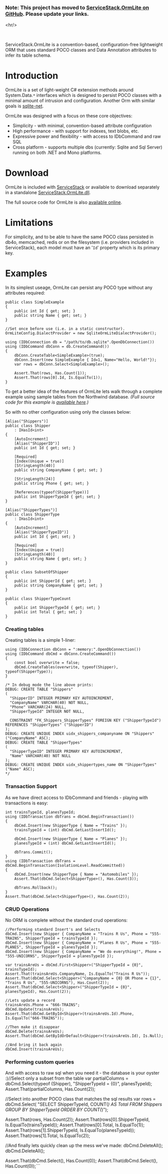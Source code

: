 ### Note: This project has moved to [ServiceStack.OrmLite on GitHub](https://github.com/ServiceStack/ServiceStack.OrmLite). Please update your links. ###



&lt;hr/&gt;


<br />


ServiceStack.OrmLite is a convention-based, configuration-free lightweight ORM that uses standard POCO classes and Data Annotation attributes to infer its table schema.

# Introduction #

OrmLite is a set of light-weight C# extension methods around System.Data.`*` interfaces which is designed to persist POCO classes with a minimal amount of intrusion and configuration.
Another Orm with similar goals is [sqlite-net](http://code.google.com/p/sqlite-net/).

OrmLite was designed with a focus on these core objectives:
  * Simplicity - with minimal, convention-based attribute configuration
  * High performance - with support for indexes, text blobs, etc.
  * Expressive power and flexibility - with access to IDbCommand and raw SQL
  * Cross platform - supports multiple dbs (currently: Sqlite and Sql Server) running on both .NET and Mono platforms.

# Download #
OrmLite is included with [ServiceStack](http://servicestack.googlecode.com/files/ServiceStack.zip) or available to download separately in a standalone  [ServiceStack.OrmLite.dll](http://servicestack.googlecode.com/files/ServiceStack.OrmLite.dll).

The full source code for OrmLite is also [available online](http://code.google.com/p/servicestack/source/browse/#svn/trunk/Common/ServiceStack.OrmLite).

# Limitations #

For simplicity, and to be able to have the same POCO class persisted in db4o, memcached, redis or on the filesystem (i.e. providers included in ServiceStack), each model must have an '`Id`' property which is its primary key.


# Examples #

In its simplest useage, OrmLite can persist any POCO type without any attributes required:
```
public class SimpleExample
{
	public int Id { get; set; }
	public string Name { get; set; }
}

//Set once before use (i.e. in a static constructor).
OrmLiteConfig.DialectProvider = new SqliteOrmLiteDialectProvider();

using (IDbConnection db = "/path/to/db.sqlite".OpenDbConnection())
using (IDbCommand dbConn = db.CreateCommand())
{
	dbConn.CreateTable<SimpleExample>(true);
	dbConn.Insert(new SimpleExample { Id=1, Name="Hello, World!"});
	var rows = dbConn.Select<SimpleExample>();

	Assert.That(rows, Has.Count(1));
	Assert.That(rows[0].Id, Is.EqualTo(1));
}
```

To get a better idea of the features of OrmLite lets walk through a complete example using sample tables from the Northwind database.
_(Full source code for this example is [available here](http://code.google.com/p/servicestack/source/browse/trunk/Common/ServiceStack.OrmLite/ServiceStack.OrmLite.Tests/ShippersExample.cs).)_

So with no other configuration using only the classes below:
```
[Alias("Shippers")]
public class Shipper
	: IHasId<int>
{
	[AutoIncrement]
	[Alias("ShipperID")]
	public int Id { get; set; }

	[Required]
	[Index(Unique = true)]
	[StringLength(40)]
	public string CompanyName { get; set; }

	[StringLength(24)]
	public string Phone { get; set; }

	[References(typeof(ShipperType))]
	public int ShipperTypeId { get; set; }
}

[Alias("ShipperTypes")]
public class ShipperType
	: IHasId<int>
{
	[AutoIncrement]
	[Alias("ShipperTypeID")]
	public int Id { get; set; }

	[Required]
	[Index(Unique = true)]
	[StringLength(40)]
	public string Name { get; set; }
}

public class SubsetOfShipper
{
	public int ShipperId { get; set; }
	public string CompanyName { get; set; }
}

public class ShipperTypeCount
{
	public int ShipperTypeId { get; set; }
	public int Total { get; set; }
}
```

### Creating tables ###
Creating tables is a simple 1-liner:
```
using (IDbConnection dbConn = ":memory:".OpenDbConnection())
using (IDbCommand dbCmd = dbConn.CreateCommand())
{
	const bool overwrite = false;
	dbCmd.CreateTables(overwrite, typeof(Shipper), typeof(ShipperType));
}

/* In debug mode the line above prints:
DEBUG: CREATE TABLE "Shippers" 
(
  "ShipperID" INTEGER PRIMARY KEY AUTOINCREMENT, 
  "CompanyName" VARCHAR(40) NOT NULL, 
  "Phone" VARCHAR(24) NULL, 
  "ShipperTypeId" INTEGER NOT NULL, 

  CONSTRAINT "FK_Shippers_ShipperTypes" FOREIGN KEY ("ShipperTypeId") REFERENCES "ShipperTypes" ("ShipperID") 
);
DEBUG: CREATE UNIQUE INDEX uidx_shippers_companyname ON "Shippers" ("CompanyName" ASC);
DEBUG: CREATE TABLE "ShipperTypes" 
(
  "ShipperTypeID" INTEGER PRIMARY KEY AUTOINCREMENT, 
  "Name" VARCHAR(40) NOT NULL 
);
DEBUG: CREATE UNIQUE INDEX uidx_shippertypes_name ON "ShipperTypes" ("Name" ASC);
*/
```

### Transaction Support ###
As we have direct access to IDbCommand and friends - playing with transactions is easy:
```
int trainsTypeId, planesTypeId;
using (IDbTransaction dbTrans = dbCmd.BeginTransaction())
{
	dbCmd.Insert(new ShipperType { Name = "Trains" });
	trainsTypeId = (int) dbCmd.GetLastInsertId();

	dbCmd.Insert(new ShipperType { Name = "Planes" });
	planesTypeId = (int) dbCmd.GetLastInsertId();

	dbTrans.Commit();
}
using (IDbTransaction dbTrans = dbCmd.BeginTransaction(IsolationLevel.ReadCommitted))
{
	dbCmd.Insert(new ShipperType { Name = "Automobiles" });
	Assert.That(dbCmd.Select<ShipperType>(), Has.Count(3));

	dbTrans.Rollback();
}
Assert.That(dbCmd.Select<ShipperType>(), Has.Count(2));
```

### CRUD Operations ###
No ORM is complete without the standard crud operations:
```
//Performing standard Insert's and Selects
dbCmd.Insert(new Shipper { CompanyName = "Trains R Us", Phone = "555-TRAINS", ShipperTypeId = trainsTypeId });
dbCmd.Insert(new Shipper { CompanyName = "Planes R Us", Phone = "555-PLANES", ShipperTypeId = planesTypeId });
dbCmd.Insert(new Shipper { CompanyName = "We do everything!", Phone = "555-UNICORNS", ShipperTypeId = planesTypeId });

var trainsAreUs = dbCmd.First<Shipper>("ShipperTypeId = {0}", trainsTypeId);
Assert.That(trainsAreUs.CompanyName, Is.EqualTo("Trains R Us"));
Assert.That(dbCmd.Select<Shipper>("CompanyName = {0} OR Phone = {1}", "Trains R Us", "555-UNICORNS"), Has.Count(2));
Assert.That(dbCmd.Select<Shipper>("ShipperTypeId = {0}", planesTypeId), Has.Count(2));

//Lets update a record
trainsAreUs.Phone = "666-TRAINS";
dbCmd.Update(trainsAreUs);
Assert.That(dbCmd.GetById<Shipper>(trainsAreUs.Id).Phone, Is.EqualTo("666-TRAINS"));

//Then make it disappear
dbCmd.Delete(trainsAreUs);
Assert.That(dbCmd.GetByIdOrDefault<Shipper>(trainsAreUs.Id), Is.Null);

//And bring it back again
dbCmd.Insert(trainsAreUs);
```

### Performing custom queries ###
And with access to raw sql when you need it - the database is your oyster :)//Select only a subset from the table
var partialColumns = dbCmd.Select<SubsetOfShipper>(typeof (Shipper), "ShipperTypeId = {0}", planesTypeId);
Assert.That(partialColumns, Has.Count(2));

//Select into another POCO class that matches the sql results
var rows = dbCmd.Select<ShipperTypeCount>(
	"SELECT ShipperTypeId, COUNT(*) AS Total FROM Shippers GROUP BY ShipperTypeId ORDER BY COUNT(*)");

Assert.That(rows, Has.Count(2));
Assert.That(rows[0].ShipperTypeId, Is.EqualTo(trainsTypeId));
Assert.That(rows[0].Total, Is.EqualTo(1));
Assert.That(rows[1].ShipperTypeId, Is.EqualTo(planesTypeId));
Assert.That(rows[1].Total, Is.EqualTo(2));


//And finally lets quickly clean up the mess we've made:
dbCmd.DeleteAll<Shipper>();
dbCmd.DeleteAll<ShipperType>();

Assert.That(dbCmd.Select<Shipper>(), Has.Count(0));
Assert.That(dbCmd.Select<ShipperType>(), Has.Count(0));```